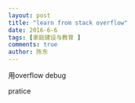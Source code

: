 ```yaml
---
layout: post
title: "learn from stack overflow" 
date: 2016-6-6
tags: [家庭建设与教育 ]
comments: true
author: 陈东
---
```


用overflow debug  

pratice
